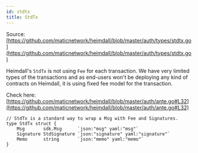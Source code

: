 ```yaml
---
id: stdtx
title: StdTx
---
```

Source: [https://github.com/maticnetwork/heimdall/blob/master/auth/types/stdtx.go](https://github.com/maticnetwork/heimdall/blob/master/auth/types/stdtx.go)

Heimdall's `StdTx` is not using `Fee` for each transaction. We have very limited types of the transactions and as end-users won't be deploying any kind of contracts on Heimdall, it is using fixed fee model for the transaction. 

Check here: [https://github.com/maticnetwork/heimdall/blob/master/auth/ante.go#L32](https://github.com/maticnetwork/heimdall/blob/master/auth/ante.go#L32)

    // StdTx is a standard way to wrap a Msg with Fee and Signatures.
    type StdTx struct {
    	Msg       sdk.Msg      `json:"msg" yaml:"msg"`
    	Signature StdSignature `json:"signature" yaml:"signature"`
    	Memo      string       `json:"memo" yaml:"memo"`
    }